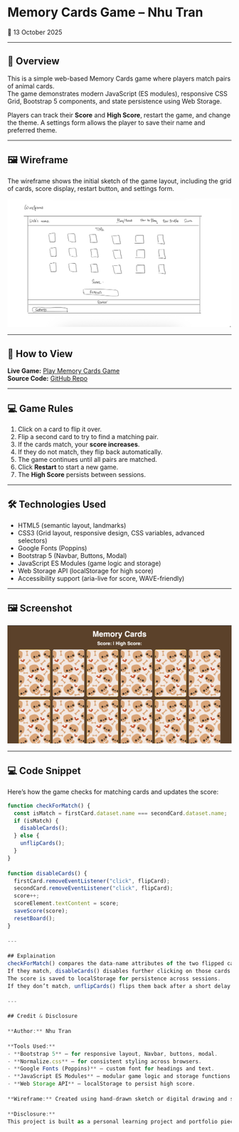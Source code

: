 # Memory Cards Game – Nhu Tran

📅 13 October 2025

---

## 📖 Overview
This is a simple web-based Memory Cards game where players match pairs of animal cards.  
The game demonstrates modern JavaScript (ES modules), responsive CSS Grid, Bootstrap 5 components, and state persistence using Web Storage.

Players can track their **Score** and **High Score**, restart the game, and change the theme. A settings form allows the player to save their name and preferred theme.

---

## 🖼️ Wireframe
The wireframe shows the initial sketch of the game layout, including the grid of cards, score display, restart button, and settings form.  

![Wireframe](images/wireframe.png)

---

## 🚀 How to View
**Live Game:** [Play Memory Cards Game](https://nhu-tran1105.github.io/Bravo/)  
**Source Code:** [GitHub Repo](https://github.com/nhu-tran1105/Bravo)

---

## 💻 Game Rules
1. Click on a card to flip it over.  
2. Flip a second card to try to find a matching pair.  
3. If the cards match, your **score increases**.  
4. If they do not match, they flip back automatically.  
5. The game continues until all pairs are matched.  
6. Click **Restart** to start a new game.  
7. The **High Score** persists between sessions.

---

## 🛠️ Technologies Used
- HTML5 (semantic layout, landmarks)
- CSS3 (Grid layout, responsive design, CSS variables, advanced selectors)
- Google Fonts (Poppins)
- Bootstrap 5 (Navbar, Buttons, Modal)
- JavaScript ES Modules (game logic and storage)
- Web Storage API (localStorage for high score)
- Accessibility support (aria-live for score, WAVE-friendly)

---

## 🖼️ Screenshot
![Game Screenshot](images/game_thumb.png)

---

## 💻 Code Snippet
Here’s how the game checks for matching cards and updates the score:

```javascript
function checkForMatch() {
  const isMatch = firstCard.dataset.name === secondCard.dataset.name;
  if (isMatch) {
    disableCards();
  } else {
    unflipCards();
  }
}

function disableCards() {
  firstCard.removeEventListener("click", flipCard);
  secondCard.removeEventListener("click", flipCard);
  score++;
  scoreElement.textContent = score;
  saveScore(score);
  resetBoard();
}

---

## Explaination
checkForMatch() compares the data-name attributes of the two flipped cards.
If they match, disableCards() disables further clicking on those cards and increments the score.
The score is saved to localStorage for persistence across sessions.
If they don’t match, unflipCards() flips them back after a short delay.

---

## Credit & Disclosure

**Author:** Nhu Tran  

**Tools Used:**  
- **Bootstrap 5** – for responsive layout, Navbar, buttons, modal.  
- **Normalize.css** – for consistent styling across browsers.  
- **Google Fonts (Poppins)** – custom font for headings and text.  
- **JavaScript ES Modules** – modular game logic and storage functions.  
- **Web Storage API** – localStorage to persist high score.  

**Wireframe:** Created using hand-drawn sketch or digital drawing and saved to `/images/wireframe.png`.  

**Disclosure:**  
This project is built as a personal learning project and portfolio piece. All images of animals, patterns, and other assets are free to use or created by the author. No copyrighted material from other sources is used without permission.
